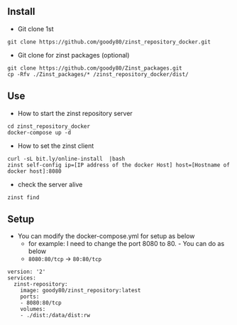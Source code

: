 

## Install
* Git clone 1st

```
git clone https://github.com/goody80/zinst_repository_docker.git
```

* Git clone for zinst packages (optional)
```
git clone https://github.com/goody80/Zinst_packages.git
cp -Rfv ./Zinst_packages/* /zinst_repository_docker/dist/
```


## Use
* How to start the zinst repository server

```
cd zinst_repository_docker
docker-compose up -d
```

* How to set the zinst client

```
curl -sL bit.ly/online-install  |bash
zinst self-config ip=[IP address of the docker Host] host=[Hostname of docker host]:8080
```

* check the server alive

```
zinst find
```

## Setup
* You can modify the docker-compose.yml for setup as below
    * for example: I need to change the port 8080 to 80. - You can do as below
    * `8080:80/tcp` -> `80:80/tcp`

```
version: '2'
services:
  zinst-repository:
    image: goody80/zinst_repository:latest
    ports:
    - 8080:80/tcp
    volumes:
    - ./dist:/data/dist:rw
```
